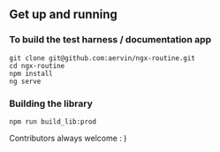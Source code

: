 ## Get up and running
### To build the test harness / documentation app
```shell
git clone git@github.com:aervin/ngx-routine.git
cd ngx-routine
npm install
ng serve
```

### Building the library
```shell
npm run build_lib:prod
```

Contributors always welcome : )
